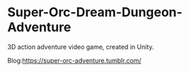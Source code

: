 # Super-Orc-Dream-Dungeon-Adventure

3D action adventure video game, created in Unity.

Blog:https://super-orc-adventure.tumblr.com/
